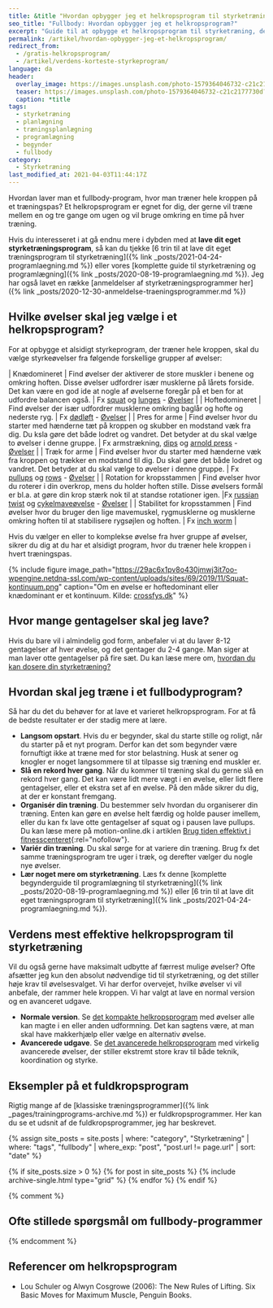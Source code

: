```yaml
---
title: &title "Hvordan opbygger jeg et helkropsprogram til styrketræning?"
seo_title: "Fullbody: Hvordan opbygger jeg et helkropsprogram?"
excerpt: "Guide til at opbygge et helkropsprogram til styrketræning, der træner hele kroppen hver gang. Komplet med forslag til fullbody-program."
permalink: /artikel/hvordan-opbygger-jeg-et-helkropsprogram/
redirect_from:
  - /gratis-helkropsprogram/
  - /artikel/verdens-korteste-styrkeprogram/
language: da
header:
  overlay_image: https://images.unsplash.com/photo-1579364046732-c21c2177730d?ixid=MXwxMjA3fDB8MHxwaG90by1wYWdlfHx8fGVufDB8fHw%3D&ixlib=rb-1.2.1&auto=format&fit=crop&w=1950&q=80
  teaser: https://images.unsplash.com/photo-1579364046732-c21c2177730d?ixid=MXwxMjA3fDB8MHxwaG90by1wYWdlfHx8fGVufDB8fHw%3D&ixlib=rb-1.2.1&auto=format&fit=crop&w=400&q=80
  caption: *title
tags:
  - styrketræning
  - planlægning
  - træningsplanlægning
  - programlægning
  - begynder
  - fullbody
category:
  - Styrketræning
last_modified_at: 2021-04-03T11:44:17Z
---
```


Hvordan laver man et fullbody-program, hvor man træner hele kroppen på et træningspas? Et helkropsprogram er egnet for dig, der gerne vil træne mellem en og tre gange om ugen og vil bruge omkring en time på hver træning.

Hvis du interesseret i at gå endnu mere i dybden med at **lave dit eget styrketræningsprogram**, så kan du tjekke [6 trin til at lave dit eget træningsprogram til styrketræning]({% link _posts/2021-04-24-programlaegning.md %}) eller vores [komplette guide til styrketræning og programlægning]({% link _posts/2020-08-19-programlaegning.md %}). Jeg har også lavet en række [anmeldelser af styrketræningsprogrammer her]({% link _posts/2020-12-30-anmeldelse-traeningsprogrammer.md %})

## Hvilke øvelser skal jeg vælge i et helkropsprogram?

For at opbygge et alsidigt styrkeprogram, der træner hele kroppen, skal du vælge styrkeøvelser fra følgende forskellige grupper af øvelser:

| Knædomineret                | Find øvelser der aktiverer de store muskler i benene og omkring hoften. Disse øvelser udfordrer især musklerne på lårets forside. Det kan være en god ide at nogle af øvelserne foregår på et ben for at udfordre balancen også. | Fx [squat](/oevelse/back-squat) og [lunges](/oevelse/lunges-dynamisk) - [Øvelser](/exercises/tags/#knædomineret) |
| Hoftedomineret              | Find øvelser der især udfordrer musklerne omkring baglår og hofte og nederste ryg. | Fx [dødløft](/oevelse/doedloeft) - [Øvelser](/exercises/tags/#hoftedomineret) |
| Pres for arme               | Find øvelser hvor du starter med hænderne tæt på kroppen og skubber en modstand væk fra dig. Du ksla gøre det både lodret og vandret. Det betyder at du skal vælge to øvelser i denne gruppe. | Fx armstrækning, [dips](/oevelse/dips) og [arnold press](/oevelse/arnold-press) - [Øvelser](/exercises/tags/#skub-vandret) |
| Træk for arme               | Find øvelser hvor du starter med hænderne væk fra kroppen og trækker en modstand til dig. Du skal gøre det både lodret og vandret. Det betyder at du skal vælge to øvelser i denne gruppe. | Fx [pullups](/oevelse/pullup) og [rows](/oevelse/roning-foroverboejet) - [Øvelser](/exercises/tags/#træk-vandret) |
| Rotation for kropsstammen   | Find øvelser hvor du roterer i din overkrop, mens du holder hoften stille. Disse øvelsers formål er bl.a. at gøre din krop stærk nok til at standse rotationer igen. |Fx [russian twist](/oevelse/russian-twist) og [cykelmaveøvelse](/oevelse/cykelmaveoevelse) - [Øvelser](/exercises/tags/#core) |
| Stabilitet for kropsstammen | Find øvelser hvor du bruger den lige mavemuskel, rygmusklerne og musklerne omkring hoften til at stabilisere rygsøjlen og hoften. | Fx [inch worm](/oevelse/inchworm) |

Hvis du vælger en eller to komplekse øvelse fra hver gruppe af øvelser, sikrer du dig at du har et alsidigt program, hvor du træner hele kroppen i hvert træningspas.

{% include figure image_path="https://29ac6x1pv8o430jmwj3it7oo-wpengine.netdna-ssl.com/wp-content/uploads/sites/69/2019/11/Squat-kontinuum.png" caption="Om en øvelse er hoftedominant eller knædominant er et kontinuum. Kilde: [crossfys.dk](https://crossfys.dk/staerkere-ben-trods-smerter/)" %}

## Hvor mange gentagelser skal jeg lave?

Hvis du bare vil i almindelig god form, anbefaler vi at du laver 8-12 gentagelser af hver øvelse, og det gentager du 2-4 gange. Man siger at man laver otte gentagelser på fire sæt. Du kan læse mere om, [hvordan du kan dosere din styrketræning?](/traeningsprogram-programlaegning-styrketraening/)

## Hvordan skal jeg træne i et fullbodyprogram?

Så har du det du behøver for at lave et varieret helkropsprogram. For at få de bedste resultater er der stadig mere at lære.

- **Langsom opstart**. Hvis du er begynder, skal du starte stille og roligt, når du starter på et nyt program. Derfor kan det som begynder være fornuftigt ikke at træne med for stor belastning. Husk at sener og knogler er noget langsommere til at tilpasse sig træning end muskler er.
- **Slå en rekord hver gang**. Når du kommer til træning skal du gerne slå en rekord hver gang. Det kan være lidt mere vægt i en øvelse, eller lidt flere gentagelser, eller et ekstra set af en øvelse. På den måde sikrer du dig, at der er konstant fremgang.
- **Organisér din træning**. Du bestemmer selv hvordan du organiserer din træning. Enten kan gøre en øvelse helt færdig og holde pauser imellem, eller du kan fx lave otte gentagelser af squat og i pausen lave pullups. Du kan læse mere på motion-online.dk i artiklen [Brug tiden effektivt i fitnesscenteret](https://www.motion-online.dk/brug-tiden-effektivt-fitnesscenteret/){:rel="nofollow"}.
- **Variér din træning**. Du skal sørge for at variere din træning. Brug fx det samme træningsprogram tre uger i træk, og derefter vælger du nogle nye øvelser.
- **Lær noget mere om styrketræning**. Læs fx denne [komplette begynderguide til programlægning til styrketræning]({% link _posts/2020-08-19-programlaegning.md %}) eller [6 trin til at lave dit eget træningsprogram til styrketræning]({% link _posts/2021-04-24-programlaegning.md %}).

## Verdens mest effektive helkropsprogram til styrketræning

Vil du også gerne have maksimalt udbytte af færrest mulige øvelser? Ofte afsætter jeg kun den absolut nødvendige tid til styrketræning, og det stiller høje krav til øvelsesvalget. Vi har derfor overvejet, hvilke øvelser vi vil anbefale, der rammer hele kroppen. Vi har valgt at lave en normal version og en avanceret udgave.

- **Normale version**. Se [det kompakte helkropsprogram](/node/435/) med øvelser alle kan magte i en eller anden udformning. Det kan sagtens være, at man skal have makkerhjælp eller vælge en alternativ øvelse.
- **Avancerede udgave**. Se [det avancerede helkropsprogram](/node/434/) med virkelig avancerede øvelser, der stiller ekstremt store krav til både teknik, koordination og styrke.

## Eksempler på et fuldkropsprogram

Rigtig mange af de [klassiske træningsprogrammer]({% link _pages/trainingprograms-archive.md %}) er fuldkropsprogrammer. Her kan du se et udsnit af de fuldkropsprogrammer, jeg har beskrevet.

{% assign site_posts = site.posts | where: "category", "Styrketræning" | where: "tags", "fullbody" | where_exp: "post", "post.url != page.url" | sort: "date" %}

<div class="feature__wrapper">

{% if site_posts.size > 0 %}
  {% for post in site_posts %}
    {% include archive-single.html type="grid" %}
  {% endfor %}
{% endif %}

</div>

{% comment %}

## Ofte stillede spørgsmål om fullbody-programmer

{% endcomment %}

## Referencer om helkropsprogram

- Lou Schuler og Alwyn Cosgrowe (2006): The New Rules of Lifting. Six Basic Moves for Maximum Muscle, Penguin Books.
